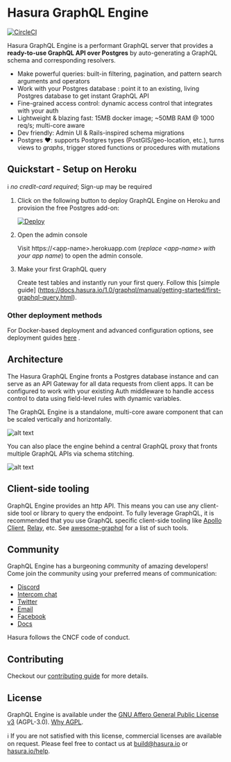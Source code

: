 # Hasura GraphQL Engine

[![CircleCI](https://circleci.com/gh/hasura/graphql-engine.svg?style=svg)](https://circleci.com/gh/hasura/graphql-engine)

Hasura GraphQL Engine is a performant GraphQL server that provides a **ready-to-use GraphQL API over Postgres** by auto-generating a GraphQL schema and corresponding resolvers. 

* Make powerful queries: built-in filtering, pagination, and pattern search arguments and operators
* Work with your Postgres database : point it to an existing, living Postgres database to get instant GraphQL API
* Fine-grained access control: dynamic access control that
integrates with your auth
* Lightweight & blazing fast: 15MB docker image; ~50MB RAM @ 1000 req/s; multi-core aware
* Dev friendly: Admin UI & Rails-inspired schema migrations
* Postgres ❤️: supports Postgres types (PostGIS/geo-location, etc.), turns views to *graphs*, trigger stored functions or procedures with
mutations

## Quickstart - Setup on Heroku

:information_source: *no credit-card required*; Sign-up may be required

1. Click on the following button to deploy GraphQL Engine on Heroku and provision the free Postgres add-on:

    [![Deploy](https://www.herokucdn.com/deploy/button.svg)](https://heroku.com/deploy?template=https://github.com/hasura/graphql-engine-heroku)

2. Open the admin console

   Visit https://\<app-name\>.herokuapp.com (*replace \<app-name\> with your app name*) to open the admin console.

3. Make your first GraphQL query

   Create test tables and instantly run your first query. Follow this [simple guide] (https://docs.hasura.io/1.0/graphql/manual/getting-started/first-graphql-query.html).

### Other deployment methods

For Docker-based deployment and advanced configuration options, see deployment guides [here](https://docs.hasura.io/1.0/graphql/manual/getting-started/index.html) .

## Architecture

The Hasura GraphQL Engine fronts a Postgres database instance and can serve as an API Gateway for all data requests from client apps. It can be configured to work with your existing Auth middleware to handle access control to data using field-level rules with dynamic variables.

The GraphQL Engine is a standalone, multi-core aware component that can be scaled vertically and horizontally.

![alt text](https://hasura.io/rstatic/dist/3021ad7d73fb15e8f7bdf86612ebd8a9.png "GraphQL Engine basic architecture")

You can also place the engine behind a central GraphQL proxy that fronts multiple GraphQL APIs via schema stitching.

![alt text](https://docs.platform.hasura.io/0.15/_images/graphql-schema-stitching.png "GraphQL Engine schema-stitched architecture")

## Client-side tooling

GraphQL Engine provides an http API. This means you can use any client-side tool or library to query the endpoint. To fully leverage GraphQL, it is recommended that you use GraphQL specific client-side tooling like [Apollo Client](https://github.com/apollographql/apollo-client), [Relay](https://github.com/facebook/relay), etc. See [awesome-graphql](https://github.com/chentsulin/awesome-graphql) for a list of such tools.

## Community

GraphQL Engine has a burgeoning community of amazing developers! Come join the community using your preferred means of communication:

- [Discord](https://discord.gg/vBPpJkS)
- [Intercom chat](https://hasura.io/help)
- [Twitter](https://twitter.com/hasurahq)
- [Email](mailto:build@hasura.io)
- [Facebook](https://www.facebook.com/HasuraHQ/)
- [Docs](https://docs.hasura.io)

Hasura follows the CNCF code of conduct.

## Contributing

Checkout our [contributing guide](CONTRIBUTING.md) for more details.

## License

GraphQL Engine is available under the [GNU Affero General Public License v3](https://www.gnu.org/licenses/agpl-3.0.en.html) (AGPL-3.0). [Why AGPL](https://gist.github.com/hasura-bot/9c36a0201a7563f7762b265a12b044d5).

:information_source: If you are not satisfied with this license, commercial licenses are available on request. Please feel free to contact us at build@hasura.io or [hasura.io/help](https://hasura.io/help).
